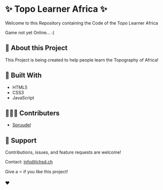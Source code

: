 # ✨ Topo Learner Africa ✨

Welcome to this Repository containing the Code of the Topo Learner Africa

Game not yet Online... :(

## 📙 About this Project
This Project is being created to help people learn the Topography of Africa!


## 🔧 Built With 

 - HTML5
 - CSS3
 - JavaScript

## 🙋🏽‍♂️ Contributers 

- [Spruudel](https://github.com/Sprudeel)

## 🤝 Support

Contributions, issues, and feature requests are welcome!

Contact: info@lchsd.ch

Give a ⭐️ if you like this project!

❤️